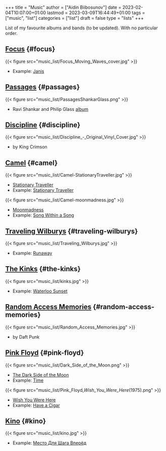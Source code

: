 +++
title = "Music"
author = ["Aidin Biibosunov"]
date = 2023-02-04T10:07:00+01:00
lastmod = 2023-03-09T16:44:49+01:00
tags = ["music", "list"]
categories = ["list"]
draft = false
type = "lists"
+++

List of my favourite albums and bands (to be updated). With no particular order.


## [Focus](https://en.wikipedia.org/wiki/Focus%5F(band)) {#focus}

{{< figure src="music_list/Focus_Moving_Waves_cover.jpg" >}}

-   Example: [Janis](https://www.youtube.com/watch?v=vx-JzRzsCss)


## [Passages](https://en.wikipedia.org/wiki/Passages%5F(Ravi%5FShankar%5Fand%5FPhilip%5FGlass%5Falbum)) {#passages}

{{< figure src="music_list/PassagesShankarGlass.png" >}}

-   Ravi Shankar and Philip Glass [album](https://www.youtube.com/watch?v=pY1E585Qimc&list=PLUpJzFMvTg8wk4oskibFqg0EkLt1AUul3&index=101)


## [Discipline](https://en.wikipedia.org/wiki/Discipline%5F(King%5FCrimson%5Falbum)) {#discipline}

{{< figure src="music_list/Discipline_-_Original_Vinyl_Cover.jpg" >}}

-   by King Crimson


## [Camel](https://en.wikipedia.org/wiki/Camel%5F(band)) {#camel}

{{< figure src="music_list/Camel-StationaryTraveller.jpg" >}}

-   [Stationary Traveller](https://en.wikipedia.org/wiki/Stationary%5FTraveller)
-   Example: [Stationary Traveller](https://www.youtube.com/watch?v=VfF2UZjXx%5Fg)

{{< figure src="music_list/Camel-moonmadness.jpg" >}}

-   [Moonmadness](https://en.wikipedia.org/wiki/Moonmadness)
-   Example: [Song Within a Song](https://www.youtube.com/watch?v=LYyLbZrKvTA)


## [Traveling Wilburys](https://en.wikipedia.org/wiki/Traveling%5FWilburys) {#traveling-wilburys}

{{< figure src="music_list/Traveling_Wilburys.jpg" >}}

-   Example: [Runaway](https://www.youtube.com/watch?v=qEPx9bkpkh8)


## [The Kinks](https://en.wikipedia.org/wiki/The%5FKinks) {#the-kinks}

{{< figure src="music_list/kinks.jpg" >}}

-   Example: [Waterloo Sunset](https://www.youtube.com/watch?v=N%5FMqfF0WBsU)


## [Random Access Memories](https://en.wikipedia.org/wiki/Random%5FAccess%5FMemories) {#random-access-memories}

{{< figure src="music_list/Random_Access_Memories.jpg" >}}

-   by Daft Punk


## [Pink Floyd](https://en.wikipedia.org/wiki/Pink%5FFloyd) {#pink-floyd}

{{< figure src="music_list/Dark_Side_of_the_Moon.png" >}}

-   [The Dark Side of the Moon](https://en.wikipedia.org/wiki/The%5FDark%5FSide%5Fof%5Fthe%5FMoon)
-   Example: [Time](https://www.youtube.com/watch?v=JwYX52BP2Sk)

{{< figure src="music_list/Pink_Floyd,_Wish_You_Were_Here_(1975).png" >}}

-   [Wish You Were Here](https://en.wikipedia.org/wiki/Wish%5FYou%5FWere%5FHere%5F(Pink%5FFloyd%5Falbum))
-   Example: [Have a Cigar](https://www.youtube.com/watch?v=tbdpv7G%5FPPg)


## [Kino](https://en.wikipedia.org/wiki/Kino%5F(band)) {#kino}

{{< figure src="music_list/kino.jpg" >}}

-   Example: [Место Для Шага Вперёд](https://www.youtube.com/watch?v=z0AQho7%5F1cs)